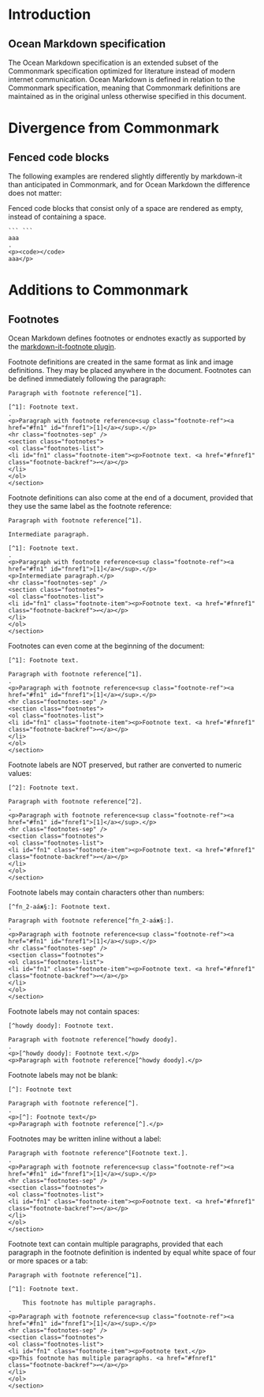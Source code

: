 # Introduction

## Ocean Markdown specification

The Ocean Markdown specification is an extended subset of the Commonmark specification optimized for literature instead of modern internet communication. Ocean Markdown is defined in relation to the Commonmark specification, meaning that Commonmark definitions are maintained as in the original unless otherwise specified in this document.

# Divergence from Commonmark

## Fenced code blocks

The following examples are rendered slightly differently by markdown-it than anticipated in Commonmark, and for Ocean Markdown the difference does not matter:

Fenced code blocks that consist only of a space are rendered as empty, instead of containing a space.

```````````````````````````````` example
``` ```
aaa
.
<p><code></code>
aaa</p>
````````````````````````````````

# Additions to Commonmark

## Footnotes

Ocean Markdown defines footnotes or endnotes exactly as supported by the [markdown-it-footnote plugin](//github.com/markdown-it/markdown-it-footnote).

Footnote definitions are created in the same format as link and image definitions. They may be placed anywhere in the document. Footnotes can be defined immediately following the paragraph:

```````````````````````````````` example
Paragraph with footnote reference[^1].

[^1]: Footnote text.
.
<p>Paragraph with footnote reference<sup class="footnote-ref"><a href="#fn1" id="fnref1">[1]</a></sup>.</p>
<hr class="footnotes-sep" />
<section class="footnotes">
<ol class="footnotes-list">
<li id="fn1" class="footnote-item"><p>Footnote text. <a href="#fnref1" class="footnote-backref">↩︎</a></p>
</li>
</ol>
</section>
````````````````````````````````

Footnote definitions can also come at the end of a document, provided that they use the same label as the footnote reference:

```````````````````````````````` example
Paragraph with footnote reference[^1].

Intermediate paragraph.

[^1]: Footnote text.
.
<p>Paragraph with footnote reference<sup class="footnote-ref"><a href="#fn1" id="fnref1">[1]</a></sup>.</p>
<p>Intermediate paragraph.</p>
<hr class="footnotes-sep" />
<section class="footnotes">
<ol class="footnotes-list">
<li id="fn1" class="footnote-item"><p>Footnote text. <a href="#fnref1" class="footnote-backref">↩︎</a></p>
</li>
</ol>
</section>
````````````````````````````````

Footnotes can even come at the beginning of the document:

```````````````````````````````` example
[^1]: Footnote text.

Paragraph with footnote reference[^1].
.
<p>Paragraph with footnote reference<sup class="footnote-ref"><a href="#fn1" id="fnref1">[1]</a></sup>.</p>
<hr class="footnotes-sep" />
<section class="footnotes">
<ol class="footnotes-list">
<li id="fn1" class="footnote-item"><p>Footnote text. <a href="#fnref1" class="footnote-backref">↩︎</a></p>
</li>
</ol>
</section>
````````````````````````````````

Footnote labels are NOT preserved, but rather are converted to numeric values:

```````````````````````````````` example
[^2]: Footnote text.

Paragraph with footnote reference[^2].
.
<p>Paragraph with footnote reference<sup class="footnote-ref"><a href="#fn1" id="fnref1">[1]</a></sup>.</p>
<hr class="footnotes-sep" />
<section class="footnotes">
<ol class="footnotes-list">
<li id="fn1" class="footnote-item"><p>Footnote text. <a href="#fnref1" class="footnote-backref">↩︎</a></p>
</li>
</ol>
</section>
````````````````````````````````


Footnote labels may contain characters other than numbers:

```````````````````````````````` example
[^fn_2-aáж§:]: Footnote text.

Paragraph with footnote reference[^fn_2-aáж§:].
.
<p>Paragraph with footnote reference<sup class="footnote-ref"><a href="#fn1" id="fnref1">[1]</a></sup>.</p>
<hr class="footnotes-sep" />
<section class="footnotes">
<ol class="footnotes-list">
<li id="fn1" class="footnote-item"><p>Footnote text. <a href="#fnref1" class="footnote-backref">↩︎</a></p>
</li>
</ol>
</section>
````````````````````````````````

Footnote labels may not contain spaces:

```````````````````````````````` example
[^howdy doody]: Footnote text.

Paragraph with footnote reference[^howdy doody].
.
<p>[^howdy doody]: Footnote text.</p>
<p>Paragraph with footnote reference[^howdy doody].</p>
````````````````````````````````

Footnote labels may not be blank:

```````````````````````````````` example
[^]: Footnote text

Paragraph with footnote reference[^].
.
<p>[^]: Footnote text</p>
<p>Paragraph with footnote reference[^].</p>
````````````````````````````````


Footnotes may be written inline without a label:

```````````````````````````````` example
Paragraph with footnote reference^[Footnote text.].
.
<p>Paragraph with footnote reference<sup class="footnote-ref"><a href="#fn1" id="fnref1">[1]</a></sup>.</p>
<hr class="footnotes-sep" />
<section class="footnotes">
<ol class="footnotes-list">
<li id="fn1" class="footnote-item"><p>Footnote text. <a href="#fnref1" class="footnote-backref">↩︎</a></p>
</li>
</ol>
</section>
````````````````````````````````

Footnote text can contain multiple paragraphs, provided that each paragraph in the footnote definition is indented by equal white space of four or more spaces or a tab:

```````````````````````````````` example
Paragraph with footnote reference[^1].

[^1]: Footnote text.

    This footnote has multiple paragraphs.
.
<p>Paragraph with footnote reference<sup class="footnote-ref"><a href="#fn1" id="fnref1">[1]</a></sup>.</p>
<hr class="footnotes-sep" />
<section class="footnotes">
<ol class="footnotes-list">
<li id="fn1" class="footnote-item"><p>Footnote text.</p>
<p>This footnote has multiple paragraphs. <a href="#fnref1" class="footnote-backref">↩︎</a></p>
</li>
</ol>
</section>
````````````````````````````````
